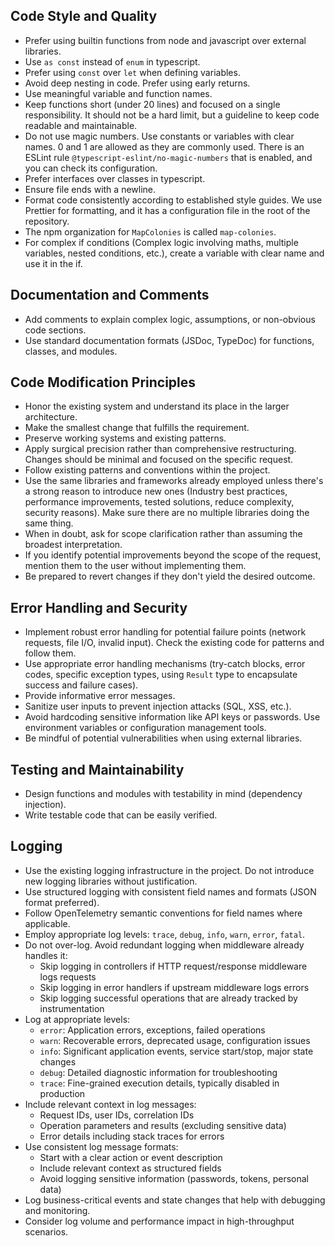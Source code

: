 ## Code Style and Quality

- Prefer using builtin functions from node and javascript over external libraries.
- Use `as const` instead of `enum` in typescript.
- Prefer using `const` over `let` when defining variables.
- Avoid deep nesting in code. Prefer using early returns.
- Use meaningful variable and function names.
- Keep functions short (under 20 lines) and focused on a single responsibility. It should not be a hard limit, but a guideline to keep code readable and maintainable.
- Do not use magic numbers. Use constants or variables with clear names. 0 and 1 are allowed as they are commonly used. There is an ESLint rule `@typescript-eslint/no-magic-numbers` that is enabled, and you can check its configuration.
- Prefer interfaces over classes in typescript.
- Ensure file ends with a newline.
- Format code consistently according to established style guides. We use Prettier for formatting, and it has a configuration file in the root of the repository.
- The npm organization for `MapColonies` is called `map-colonies`.
- For complex if conditions (Complex logic involving maths, multiple variables, nested conditions, etc.), create a variable with clear name and use it in the if.

## Documentation and Comments

- Add comments to explain complex logic, assumptions, or non-obvious code sections.
- Use standard documentation formats (JSDoc, TypeDoc) for functions, classes, and modules.

## Code Modification Principles

- Honor the existing system and understand its place in the larger architecture.
- Make the smallest change that fulfills the requirement.
- Preserve working systems and existing patterns.
- Apply surgical precision rather than comprehensive restructuring. Changes should be minimal and focused on the specific request.
- Follow existing patterns and conventions within the project.
- Use the same libraries and frameworks already employed unless there's a strong reason to introduce new ones (Industry best practices, performance improvements, tested solutions, reduce complexity, security reasons). Make sure there are no multiple libraries doing the same thing.
- When in doubt, ask for scope clarification rather than assuming the broadest interpretation.
- If you identify potential improvements beyond the scope of the request, mention them to the user without implementing them.
- Be prepared to revert changes if they don't yield the desired outcome.

## Error Handling and Security

- Implement robust error handling for potential failure points (network requests, file I/O, invalid input). Check the existing code for patterns and follow them.
- Use appropriate error handling mechanisms (try-catch blocks, error codes, specific exception types, using `Result` type to encapsulate success and failure cases).
- Provide informative error messages.
- Sanitize user inputs to prevent injection attacks (SQL, XSS, etc.).
- Avoid hardcoding sensitive information like API keys or passwords. Use environment variables or configuration management tools.
- Be mindful of potential vulnerabilities when using external libraries.

## Testing and Maintainability

- Design functions and modules with testability in mind (dependency injection).
- Write testable code that can be easily verified.

## Logging

- Use the existing logging infrastructure in the project. Do not introduce new logging libraries without justification.
- Use structured logging with consistent field names and formats (JSON format preferred).
- Follow OpenTelemetry semantic conventions for field names where applicable.
- Employ appropriate log levels: `trace`, `debug`, `info`, `warn`, `error`, `fatal`.
- Do not over-log. Avoid redundant logging when middleware already handles it:
  - Skip logging in controllers if HTTP request/response middleware logs requests
  - Skip logging in error handlers if upstream middleware logs errors
  - Skip logging successful operations that are already tracked by instrumentation
- Log at appropriate levels:
  - `error`: Application errors, exceptions, failed operations
  - `warn`: Recoverable errors, deprecated usage, configuration issues
  - `info`: Significant application events, service start/stop, major state changes
  - `debug`: Detailed diagnostic information for troubleshooting
  - `trace`: Fine-grained execution details, typically disabled in production
- Include relevant context in log messages:
  - Request IDs, user IDs, correlation IDs
  - Operation parameters and results (excluding sensitive data)
  - Error details including stack traces for errors
- Use consistent log message formats:
  - Start with a clear action or event description
  - Include relevant context as structured fields
  - Avoid logging sensitive information (passwords, tokens, personal data)
- Log business-critical events and state changes that help with debugging and monitoring.
- Consider log volume and performance impact in high-throughput scenarios.
